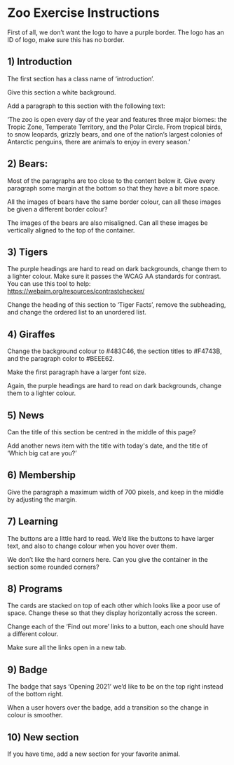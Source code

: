 # Zoo Exercise Instructions

First of all, we don’t want the logo to have a purple border. The logo has an ID of logo, make sure this has no border.

## 1) Introduction

The first section has a class name of ‘introduction’.

Give this section a white background.

Add a paragraph to this section with the following text:

 ‘The zoo is open every day of the year and features three major biomes: the Tropic Zone, Temperate Territory, and the Polar Circle. From tropical birds, to snow leopards, grizzly bears, and one of the nation’s largest colonies of Antarctic penguins, there are animals to enjoy in every season.’

## 2) Bears:

Most of the paragraphs are too close to the content below it. Give every paragraph some margin at the bottom so that they have a bit more space.

All the images of bears have the same border colour, can all these images be given a different border colour?

The images of the bears are also misaligned. Can all these images be vertically aligned to the top of the container.

## 3) Tigers

The purple headings are hard to read on dark backgrounds, change them to a lighter colour. Make sure it passes the WCAG AA standards for contrast. You can use this tool to help: https://webaim.org/resources/contrastchecker/

Change the heading of this section to ‘Tiger Facts’, remove the subheading, and change the ordered list to an unordered list.

## 4) Giraffes

Change the background colour to #483C46, the section titles to #F4743B, and the paragraph color to #BEEE62.

Make the first paragraph have a larger font size.

Again, the purple headings are hard to read on dark backgrounds, change them to a lighter colour.

## 5) News

Can the title of this section be centred in the middle of this page?

Add another news item with the title with today's date, and the title of ‘Which big cat are you?’

## 6) Membership

Give the paragraph a maximum width of 700 pixels, and keep in the middle by adjusting the margin.

## 7) Learning

The buttons are a little hard to read. We’d like the buttons to have larger text, and also to change colour when you hover over them. 

We don’t like the hard corners here. Can you give the container in the section some rounded corners?

## 8) Programs

The cards are stacked on top of each other which looks like a poor use of space. Change these so that they display horizontally across the screen.

Change each of the ‘Find out more’ links to a button, each one should have a different colour.

Make sure all the links open in a new tab.

## 9) Badge

The badge that says ‘Opening 2021’ we’d like to be on the top right instead of the bottom right.

When a user hovers over the badge, add a transition so the change in colour  is smoother.

## 10) New section

If you have time, add a new section for your favorite animal.

